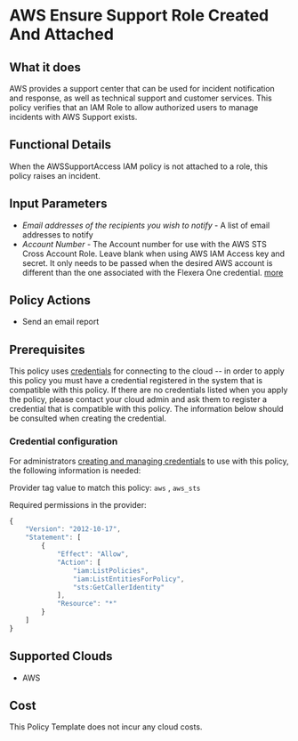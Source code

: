# AWS Ensure Support Role Created And Attached

## What it does

AWS provides a support center that can be used for incident notification and response, as well as technical support and customer services. This policy verifies that an IAM Role to allow authorized users to manage incidents with AWS Support exists.

## Functional Details

When the AWSSupportAccess IAM policy is not attached to a role, this policy raises an incident.

## Input Parameters

- *Email addresses of the recipients you wish to notify* - A list of email addresses to notify
- *Account Number* - The Account number for use with the AWS STS Cross Account Role. Leave blank when using AWS IAM Access key and secret. It only needs to be passed when the desired AWS account is different than the one associated with the Flexera One credential. [more](https://docs.flexera.com/flexera/EN/Automation/ProviderCredentials.htm#automationadmin_1982464505_1123608)

## Policy Actions

- Send an email report

## Prerequisites

This policy uses [credentials](https://docs.flexera.com/flexera/EN/Automation/ManagingCredentialsExternal.htm) for connecting to the cloud -- in order to apply this policy you must have a credential registered in the system that is compatible with this policy. If there are no credentials listed when you apply the policy, please contact your cloud admin and ask them to register a credential that is compatible with this policy. The information below should be consulted when creating the credential.

### Credential configuration

For administrators [creating and managing credentials](https://docs.flexera.com/flexera/EN/Automation/ManagingCredentialsExternal.htm) to use with this policy, the following information is needed:

Provider tag value to match this policy: `aws` , `aws_sts`

Required permissions in the provider:

```javascript
{
    "Version": "2012-10-17",
    "Statement": [
        {
            "Effect": "Allow",
            "Action": [
                "iam:ListPolicies",
                "iam:ListEntitiesForPolicy",
                "sts:GetCallerIdentity"
            ],
            "Resource": "*"
        }
    ]
}
```

## Supported Clouds

- AWS

## Cost

This Policy Template does not incur any cloud costs.
